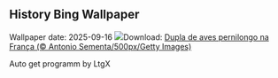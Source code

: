 ## History Bing Wallpaper
Wallpaper date: 2025-09-16
![](https://www.bing.com/th?id=OHR.Echasse_PT-BR5689846497_UHD.jpg&w=1000)Download: [Dupla de aves pernilongo na França (© Antonio Sementa/500px/Getty Images)](https://www.bing.com/th?id=OHR.Echasse_PT-BR5689846497_UHD.jpg)

Auto get programm by LtgX
